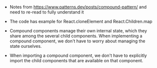 - Notes from https://www.patterns.dev/posts/compound-pattern/ and need to re-read to fully understand it
- The code has example for React.cloneElement and React.Children.map
- Compound components manage their own internal state, which they share among the several child components. When implementing a compound component, we don't have to worry about managing the state ourselves.

- When importing a compound component, we don't have to explicitly import the child components that are available on that component.
